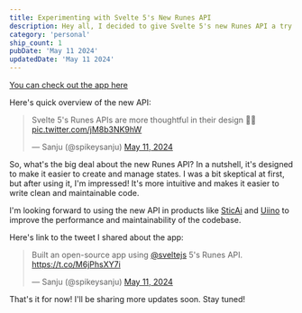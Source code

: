 ```yaml
---
title: Experimenting with Svelte 5's New Runes API
description: Hey all, I decided to give Svelte 5's new Runes API a try and build a simple todo app to see how it works. Here's a quick overview of the new API and my thoughts on it.
category: 'personal'
ship_count: 1
pubDate: 'May 11 2024'
updatedDate: 'May 11 2024'
---
```


[You can check out the app here](https://todo.sanju.sh)

Here's quick overview of the new API:

<blockquote class="twitter-tweet"><p lang="en" dir="ltr">Svelte 5&#39;s Runes APIs are more thoughtful in their design 🤌🧡 <a href="https://t.co/jM8b3NK9hW">pic.twitter.com/jM8b3NK9hW</a></p>&mdash; Sanju (@spikeysanju) <a href="https://twitter.com/spikeysanju/status/1789098507170906367?ref_src=twsrc%5Etfw">May 11, 2024</a></blockquote> <script async src="https://platform.twitter.com/widgets.js" charset="utf-8"></script>

So, what's the big deal about the new Runes API? In a nutshell, it's designed to make it easier to create and manage states. I was a bit skeptical at first, but after using it, I'm impressed! It's more intuitive and makes it easier to write clean and maintainable code.

I'm looking forward to using the new API in products like [SticAi](https://sticai.com) and [Uiino](https://uiino.com) to improve the performance and maintainability of the codebase.

Here's link to the tweet I shared about the app:

<blockquote class="twitter-tweet" data-media-max-width="560"><p lang="en" dir="ltr">Built an open-source app using <a href="https://twitter.com/sveltejs?ref_src=twsrc%5Etfw">@sveltejs</a> 5&#39;s Runes API. <a href="https://t.co/M6jPhsXY7i">https://t.co/M6jPhsXY7i</a></p>&mdash; Sanju (@spikeysanju) <a href="https://twitter.com/spikeysanju/status/1789115868884111719?ref_src=twsrc%5Etfw">May 11, 2024</a></blockquote> <script async src="https://platform.twitter.com/widgets.js" charset="utf-8"></script>

That's it for now! I'll be sharing more updates soon. Stay tuned!


